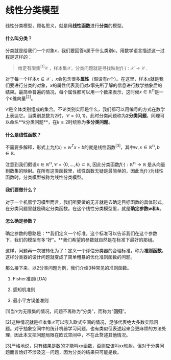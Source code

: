 # 线性分类模型

线性分类模型，顾名思义，就是用**线性函数**进行**分类**的模型。

#### 什么叫**分类**？

分类就是给我们一个对象$x$，我们要回答$x$属于什么类别$c$。用数学语言描述这一过程是这样的：

>  给定有限集$^{[1]}$$\mathcal{C}$ ，样本集$\mathcal{X}$，分类问题就是寻找映射$f(·):\mathcal{X} \to \mathcal{C}$ .

对于每一个样本$x \in \mathcal{X}$ ，$x$会包含很多**属性**（假设有$n$个）。在这里，样本$x$就是我们要进行分类的对象，$x$的属性代表我们对$x$事先所了解的信息进行数学抽象后的结果。最简单普遍的情况，每个属性都可以用一个数来表示，这时候$x \in \mathbb{R^n}$是一个$n$维向量$^{[2]}$。

$\mathcal{C}$是全体类别组成的集合。不论类别实际是什么，我们都可以用编号的方式在数学上表达它。当类别总数为2时，$\mathcal{C} = \{0,1\}$，此时分类问题称为**2分类问题**，同理可以命名**$k$分类问题**，在$k \geq 2$时统称为**多分类问题**。

#### 什么是线性函数？

不需要多解释，形式上为$f(x)=w^Tx+b$的就是线性函数$^{[3]}$，其中$w,x \in \mathbb{R^n}, b \in \mathbb{R}$.

注意到我们假设$x \in \mathbb{R^n}, \mathcal{C} = \{0,...,k\} \subset \mathbb{R}$, 因此分类函数$f(·):\mathbb{R^n} \to \mathbb{R}$ 是从向量到数集的映射。在所有这类函数里，线性函数无疑是最简单的，因此当$f(·)$为线性函数时，分类模型被称为线性分类模型。

#### 我们要做什么？

对于一个机器学习模型而言，我们所要做的无非就是去确定目标函数的具体形式。在分类问题里就是确定分类函数。在这个线性分类模型里，就是**确定参数$w$和$b$**。

#### 怎么确定参数？

确定参数的思路是：**我们定义一个标准，这个标准可以告诉我们在这个参数下，我们的模型有多“好”。**我们希望的参数就自然是在标准下最好的那组。

这样，问题再一次被转化为了：定义一个评估分类器的合理标准，称为**准则函数**。这样分类器的设计问题就变成了简单粗暴的优化准则函数的问题。

那么接下来，以2分类问题为例，我们介绍3种常见的准则函数。

1. Fisher准则(LDA)

2. 感知机准则
3. 最小平方误差准则















[1]当$\mathcal{C}$为无限集的情况，问题不再称为“分类”，而称为“**回归**”。

[2]这种情况就是样本集$\mathcal{X}$可以嵌入欧式空间的情况，足够代表绝大多数实际问题。对于抽象空间中的统计机器学习问题，也有类似但表述起来会更麻烦的方法处理，因此本文把问题局限在欧式空间中，不在此赘述其他情况。

[3]严格地说，只有结果是数的才能叫xx函数，否则应该叫xx映射。但对于分类问题而言恰好不涉及这一问题，因为分类的结果只可能是数。


